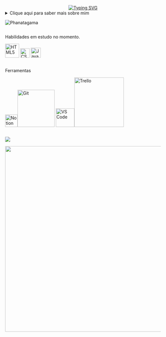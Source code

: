
<div id="about-me" align="center">
<a href="https://git.io/typing-svg"><img src="https://readme-typing-svg.demolab.com?font=Roboto+Condensed&weight=750&size=30&duration=5000&pause=3000&color=1890ff&center=true&vCenter=true&width=550&lines=Olá!+sejam+Bem+Vindos!" alt="Typing SVG" /></a>
</div>

<details>
  <summary>Clique aqui para saber mais sobre mim</summary>
  <ul>
    <img src="https://raw.githubusercontent.com/MicaelliMedeiros/micaellimedeiros/master/image/computer-illustration.png" min-width="400px" max-width="400px" width="400px" align="right" alt="Computador iuriCode">
    <p align="left"> 
   Olá, me chamo Diogo, e sou estudante de Análise e Desenvolvimento de sistemas. Atualmente, em tecnologia, estou estudando sobre Front-End. Meu objetivo é inovação, com o foco principal em "tornar melhor a vida das pessoas" através de atitudes, juntamente com a tecnologia e outras ferramentas. Quero com essa ferramenta, que é a tecnologia, poder tornar o lugar onde vivemos melhor. Também tenho curiosidade em saber como funcionam as coisas no Back-end, e com certeza será um dos meus próximos passos. Além disso, me interesso bastante sobre UX, e está sendo um dos meus objetivos de estudo, pois antes disso já me interessava por areas semelhantes que buscam entender o usuário, ou seja, as pessoas. Também estou no momento, adquirindo conhecimento sobre o sistema Linux, através de Maquinas Virtuais, e sobre algumas ferramentas, como o Git, GitHub e Notion. Em verdade, acredito que o conhecimento é fundamental, então devemos sempre buscar o desenvolvimento profissional e pessoal.
Durante meu caminho profissional desenvolvi algumas habilidades com Artes, através de cursos de desenho, entre eles o desenho Artístico e o Realista. Acredito que essas habilidades, contribuem com estas novas habilidades que pretendo desenvolver cada vez mais na tecnologia.
<details> 
<summary>Sobre mim</summary>
<ul>Resumindo, eu gosto de ler, escrever, desenhar, praticar exercícios e estudar. Sou uma pessoa discreta, que gosta de estar com a familia e amigos, e de compartilhar aprendizados e aprender.
  Quer acompanhar o que estou aprendendo? Me acompanhe no Substack, onde escrevo sobre vários assuntos incluindo tecnologia. 
  <a href="https://substack.com/profile/101979296-diogo-carmo?utm_source=user-menu"> aqui </a> 
</ul>
</details>

  </p>
  </ul>

</details>

 ![Phanatagama](https://raw.githubusercontent.com/Trilokia/Trilokia/379277808c61ef204768a61bbc5d25bc7798ccf1/bottom_header.svg)

##
Habilidades em estudo no momento.

<img src="https://upload.wikimedia.org/wikipedia/commons/thumb/6/61/HTML5_logo_and_wordmark.svg/120px-HTML5_logo_and_wordmark.svg.png" alt="HTML5" width="45"> <img src="https://upload.wikimedia.org/wikipedia/commons/thumb/d/d5/CSS3_logo_and_wordmark.svg/120px-CSS3_logo_and_wordmark.svg.png" alt="CSS3" width="30"> <img src="https://upload.wikimedia.org/wikipedia/commons/thumb/9/99/Unofficial_JavaScript_logo_2.svg/120px-Unofficial_JavaScript_logo_2.svg.png" alt="JavaScript" width="32">

##
Ferramentas

<img src="https://upload.wikimedia.org/wikipedia/commons/thumb/e/e9/Notion-logo.svg/640px-Notion-logo.svg.png" alt="Notion" width="40"><img src="https://upload.wikimedia.org/wikipedia/commons/thumb/e/e0/Git-logo.svg/120px-Git-logo.svg.png" alt="Git" width="120"> <img src="https://upload.wikimedia.org/wikipedia/commons/thumb/9/9a/Visual_Studio_Code_1.35_icon.svg/100px-Visual_Studio_Code_1.35_icon.svg.png" alt="VS Code" width="60"><img src="https://upload.wikimedia.org/wikipedia/commons/thumb/7/7a/Trello-logo-blue.svg/640px-Trello-logo-blue.svg.png" alt="Trello" width="160">

##

  <a href="https://www.linkedin.com/in/diogo-carmo-300a2723b/" target="_blank"><img src="https://img.shields.io/badge/-LinkedIn-%230077B5?style=for-the-badge&logo=linkedin&logoColor=white" target="_blank"></a> 
  
</div>





<img align="center" src="https://github-readme-activity-graph.vercel.app/graph?username=Diogogiovane&bg_color=222222&color=ffffff&line=1890ff&point=ffffff&area=true&hide_border=false" width="600" />
<p align="center">




